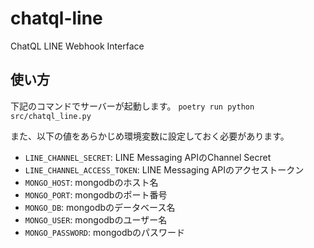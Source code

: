 # chatql-line
ChatQL LINE Webhook Interface


## 使い方
下記のコマンドでサーバーが起動します。
`poetry run python src/chatql_line.py`

また、以下の値をあらかじめ環境変数に設定しておく必要があります。
- `LINE_CHANNEL_SECRET`: LINE Messaging APIのChannel Secret
- `LINE_CHANNEL_ACCESS_TOKEN`: LINE Messaging APIのアクセストークン
- `MONGO_HOST`: mongodbのホスト名
- `MONGO_PORT`: mongodbのポート番号
- `MONGO_DB`: mongodbのデータベース名
- `MONGO_USER`: mongodbのユーザー名
- `MONGO_PASSWORD`: mongodbのパスワード